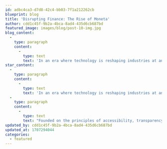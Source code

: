 ```yaml
---
id: adbc4ca3-d7d8-42c4-bb03-7f1a212262cb
blueprint: blog
title: 'Disrupting Finance: The Rise of Moneta'
author: cdd1c45f-9b2a-4bca-8ad4-435d6cb687bd
featured_image: images/blog/post-10-img.jpg
blog_content:
  -
    type: paragraph
    content:
      -
        type: text
        text: 'In an era where technology is reshaping industries at an unprecedented pace, the realm of finance is no exception. As traditional banking models evolve to meet the demands of a digital age, a new wave of innovation is sweeping through the sector, led by dynamic fintech firms. Among these trailblazers, [Fintech Firm Name] emerges as a rising star, poised to revolutionize the way we think about financial services.'
star_content:
  -
    type: paragraph
    content:
      -
        type: text
        text: 'In an era where technology is reshaping industries at an unprecedented pace, the realm of finance is no exception. As traditional banking models evolve to meet the demands of a digital age, a new wave of innovation is sweeping through the sector, led by dynamic fintech firms. Among these trailblazers, [Fintech Firm Name] emerges as a rising star, poised to revolutionize the way we think about financial services.'
  -
    type: paragraph
    content:
      -
        type: text
        text: "Founded on the principles of accessibility, transparency, and innovation, [Fintech Firm Name] has quickly gained recognition for its disruptive approach to finance. Leveraging cutting-edge technologies such as artificial intelligence, blockchain, and data analytics, the company offers a diverse range of products and services tailored to meet the evolving needs of today's consumers and businesses."
updated_by: cdd1c45f-9b2a-4bca-8ad4-435d6cb687bd
updated_at: 1707294044
categories:
  - featured
---
```

